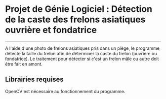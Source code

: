 <h1> Projet de Génie Logiciel : Détection de la caste des frelons asiatiques ouvrière et fondatrice </h1>
<hr/>
A l'aide d'une photo de frelons asiatiques pris dans un piège, le programme détecte la taille du frelon afin de déterminer la caste du frelon (ouvrière ou fondatrice). Le traitement pour détecter si c'est un frelon mâle ou autre doit être fait en amont.
<h2>Librairies requises</h2>
OpenCV est nécessaire au fonctionnement du programme.
